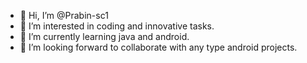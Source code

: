 - 👋 Hi, I’m @Prabin-sc1
- 👀 I’m interested in coding and innovative tasks.
- 🌱 I’m currently learning java and android.
- 💞️ I’m looking forward to collaborate with any type android projects.


